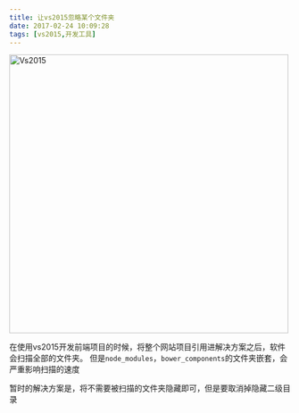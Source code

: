 ```yaml
---
title: 让vs2015忽略某个文件夹
date: 2017-02-24 10:09:28
tags: [vs2015,开发工具]
---
```


<img src="http://cdn.thisjs.com/thisjs/images.png" width="500" alt="Vs2015" />

在使用vs2015开发前端项目的时候，将整个网站项目引用进解决方案之后，软件会扫描全部的文件夹。
但是`node_modules`，`bower_components`的文件夹嵌套，会严重影响扫描的速度

<!--more-->

暂时的解决方案是，将不需要被扫描的文件夹隐藏即可，但是要取消掉隐藏二级目录

